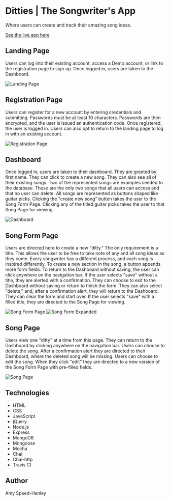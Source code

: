 # Ditties | The Songwriter's App

Where users can create and track their amazing song ideas.

[See the live app here](https://cryptic-atoll-45082.herokuapp.com/)

## Landing Page
Users can log into their existing account, access a Demo account, or link to the registration page to sign up. Once logged in, users are taken to the Dashboard.

![Landing Page](/public/images/ScreenShots/Landing.png)

## Registration Page
Users can register for a new account by entering credentials and submitting. Passwords must be at least 10 characters. Passwords are then encrypted, and the user is issued an authentication code. Once registered, the user is logged in. Users can also opt to return to the landing page to log in with an existing account.

![Registration Page](/public/images/ScreenShots/Register.png)

## Dashboard
Once logged in, users are taken to their dashboard. They are greeted by first name. They can click to create a new song. They can also see all of their existing songs. Two of the represented songs are examples seeded to the database. These are the only two songs that all users can access and that no user can delete. All songs are represented as buttons shaped like guitar picks. Clicking the "create new song" button takes the user to the Song Form Page. Clicking any of the titled guitar picks takes the user to that Song Page for viewing.

![Dashboard](public/images/ScreenShots/Dashboard.png)

## Song Form Page
Users are directed here to create a new "ditty." The only requirement is a title. This allows the user to be free to take note of any and all song ideas as they come. Every songwriter has a different process, and each song is inspired differently. To create a new section in the song, a button appends more form fields. To return to the Dashboard without saving, the user can click anywhere on the navigation bar. If the user selects "save" without a title, they are alerted with a confirmation. They can choose to exit to the Dashboard without saving or return to finish the form. They can also select "delete," and, after a confirmation alert, they will return to the Dashboard. They can clear the form and start over. If the user selects "save" with a filled title, they are directed to the Song Page for viewing.

![Song Form Page](public/images/ScreenShots/SongForm.png) 
![Song Form Expanded](public/images/ScreenShots/SongFormExpand.png)

## Song Page
Users view one "ditty" at a time from this page. They can return to the Dashboard by clicking anywhere on the navigation bar. Users can choose to delete the song. After a confirmation alert they are directed to their Dashboard, where the deleted song will be missing. Users can choose to edit the song. When they click "edit" they are directed to a new version of the Song Form Page with pre-filled fields.

![Song Page](public/images/ScreenShots/Song.png)

## Technologies
* HTML
* CSS
* JavaScript
* jQuery
* Node.js
* Express
* MongoDB
* Mongoose
* Mocha
* Chai
* Chai-http
* Travis CI

## Author
Amy Speed-Henley